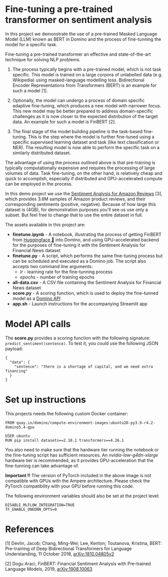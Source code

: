 # Fine-tuning a pre-trained transformer on sentiment analysis

In this project we demonstrate the use of a pre-trained Masked Language Model (LLM) known as BERT in Domino and the process of fine-tunning the model for a specific task.

Fine-tuning a pre-trained transformer an effective and state-of-the-art technique for solving NLP problems.

1. The process typically begins with a pre-trained model, which is not task specific. This model is trained on a large corpora of unlabelled data (e.g. Wikipedia) using masked-language modelling loss. Bidirectional Encoder Representations from Transformers (BERT) is an example for such a model [1].

2. Optionally, the model can undergo a process of domain specific adaptive fine-tuning, which produces a new model with narrower focus. This new model may be better prepared to address domain-specific challenges as it is now closer to the expected distribution of the target data. An example for such a model is FinBERT [2].

3. The final stage of the model building pipeline is the task-based fine-tuning. This is the step where the model is further fine-tuned using a specific supervised learning dataset and task (like text classification or NER). The resulting model is now able to perform the specific task on a similarly distributed dataset.

The advantage of using the process outlined above is that pre-training is typically computationally expensive and requires the processing of large volumes of data. Task fine-tuning, on the other hand, is relatively cheap and quick to accomplish, especially if distributed and GPU-accelerated compute can be employed in the process.

In this demo project we use the [Sentiment Analysis for Amazon Reviews](https://huggingface.co/datasets/amazon_polarity) [3], which provides 3.6M samples of Amazon product reviews, and their corresponding sentiments (positive, negative). Because of how large this dataset is (4GB), for demonstration purposes you'll see us use only a subset. 
But feel free to change that to use the entire dataset in full.

The assets available in this project are:

* **finetune.ipynb** - A notebook, illustrating the process of getting FinBERT from [Huggingface 🤗](https://huggingface.co/ProsusAI/finbert) into Domino, and using GPU-accelerated backend for the purposes of fine-tuning it with the Sentiment Analysis for Financial News dataset
* **finetune.py** - A script, which performs the same fine-tuning process but can be scheduled and executed as a Domino job. The script also accepts two command line arguments:
    * *lr* - learning rate for the fine-tunning process
    * *epochs* - number of training epochs
* **all-data.csv** - A CSV file containing the Sentiment Analysis for Financial News dataset
* **score.py** - A scoring function, which is used to deploy the fine-tunned model as a [Domino API](https://docs.dominodatalab.com/en/latest/user_guide/8dbc91/host-models-as-rest-apis/)
* **app.sh** - Launch instructions for the accompanying Streamlit app

# Model API calls

The **score.py** provides a scoring function with the following signature: `predict_sentiment(sentence)`. To test it, you could use the following JSON payload:

```
{
  "data": {
    "sentence": "there is a shortage of capital, and we need extra financing"
  }
}
```

# Set up instructions

This projects needs the following custom Docker container:

```
FROM quay.io/domino/compute-environment-images:ubuntu20-py3.9-r4.2-domino5.4-gpu

USER ubuntu
RUN pip install datasets==2.10.1 transformers==4.26.1
```

You also need to make sure that the hardware tier running the notebook or the fine-tuning script has sufficient resources. An *nvidia-low-g4dn-xlarge* hardware tier is recommended, as it provides GPU-acceleration that the fine-tunning can take advantage of.

**Important !!** The version of PyTorch included in the above image is not compatible with GPUs with the Ampere architecture. Please check the PyTorch compatibility with your GPU before running this code. 

The following environment variables should also be set at the project level:

```
DISABLE_MLFLOW_INTEGRATION=TRUE	
TF_ENABLE_ONEDNN_OPTS=0
```

# References

[1] Devlin, Jacob; Chang, Ming-Wei; Lee, Kenton; Toutanova, Kristina, BERT: Pre-training of Deep Bidirectional Transformers for Language Understanding, 11 October 2018, [arXiv:1810.04805v2](https://arxiv.org/abs/1810.04805)

[2] Dogu Araci, FinBERT: Financial Sentiment Analysis with Pre-trained Language Models, 2019, [arXiv:1908.10063](http://arxiv.org/abs/1908.10063)
